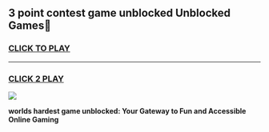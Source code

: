 
## 3 point contest game unblocked Unblocked Games👋
<h3>
<a href="https://premium.freeplayer.one?title=3_point_contest_game_unblocked&ref=16F">CLICK TO PLAY</a></h3>
<hr>

<h3>
<a href="https://premium.freeplayer.one?title=3_point_contest_game_unblocked&ref=16F">CLICK 2 PLAY</a>
  
</h3>

<a href="https://premium.freeplayer.one?title=3_point_contest_game_unblocked&ref=16F/"><img src="https://clearcache.store/games.png"></a>


**worlds hardest game unblocked: Your Gateway to Fun and Accessible Online Gaming**
